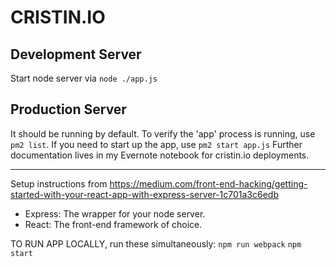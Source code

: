 # CRISTIN.IO

## Development Server
Start node server via `node ./app.js`

## Production Server
It should be running by default. To verify the 'app' process is running, use `pm2 list`.
If you need to start up the app, use `pm2 start app.js`
Further documentation lives in my Evernote notebook for cristin.io deployments.

---
Setup instructions from https://medium.com/front-end-hacking/getting-started-with-your-react-app-with-express-server-1c701a3c6edb

* Express: The wrapper for your node server.
* React: The front-end framework of choice.

TO RUN APP LOCALLY, run these simultaneously:
`npm run webpack`
`npm start`
